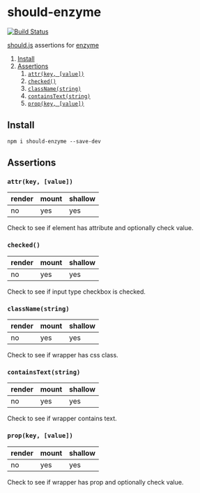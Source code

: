 # should-enzyme

[![Build Status](https://travis-ci.org/rkotze/should-enzyme.svg?branch=master)](https://travis-ci.org/rkotze/should-enzyme)

[should.js](https://shouldjs.github.io/) assertions for [enzyme](https://github.com/airbnb/enzyme)

1. [Install](#install)
1. [Assertions](#assertions)
	1. [`attr(key, [value])`](#attrkey-value)
	1. [`checked()`](#checked)
	1. [`className(string)`](#classnamestring)
	1. [`containsText(string)`](#containstextstring)
	1. [`prop(key, [value])`](#propkey-value)

## Install

`npm i should-enzyme --save-dev`

## Assertions

### `attr(key, [value])`

| render | mount | shallow |
| -------|-------|-------- |
| no     | yes   | yes     |

Check to see if element has attribute and optionally check value.

### `checked()`

| render | mount | shallow |
| -------|-------|-------- |
| no     | yes   | yes     |

Check to see if input type checkbox is checked.

### `className(string)`

| render | mount | shallow |
| -------|-------|-------- |
| no     | yes   | yes     |

Check to see if wrapper has css class.

### `containsText(string)`

| render | mount | shallow |
| -------|-------|-------- |
| no     | yes   | yes     |

Check to see if wrapper contains text.

### `prop(key, [value])`

| render | mount | shallow |
| -------|-------|-------- |
| no     | yes   | yes     |

Check to see if wrapper has prop and optionally check value.

